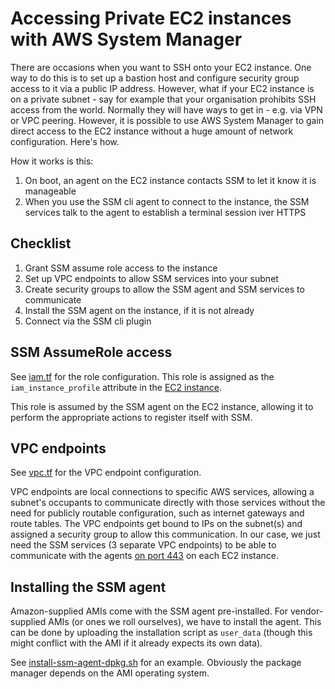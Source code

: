 # Accessing Private EC2 instances with AWS System Manager

There are occasions when you want to SSH onto your EC2 instance. One way to do this is to set up a bastion host and configure security group access to it via a public IP address. However, what if your EC2 instance is on a private subnet - say for example that your organisation prohibits SSH access from the world. Normally they will have ways to get in - e.g. via VPN or VPC peering. However, it is possible to use AWS System Manager to gain direct access to the EC2 instance without a huge amount of network configuration. Here's how.

How it works is this:

1. On boot, an agent on the EC2 instance contacts SSM to let it know it is manageable
2. When you use the SSM cli agent to connect to the instance, the SSM services talk to the agent to establish a terminal session iver HTTPS

## Checklist

1. Grant SSM assume role access to the instance
2. Set up VPC endpoints to allow SSM services into your subnet
3. Create security groups to allow the SSM agent and SSM services to communicate
4. Install the SSM agent on the instance, if it is not already
5. Connect via the SSM cli plugin

## SSM AssumeRole access

See [iam.tf](terraform/iam.tf) for the role configuration. This role is assigned as the `iam_instance_profile` attribute in the [EC2 instance](terraform/ec2.tf).

This role is assumed by the SSM agent on the EC2 instance, allowing it to perform the appropriate actions to register itself with SSM.

## VPC endpoints

See [vpc.tf](terraform/vpc.tf) for the VPC endpoint configuration.

VPC endpoints are local connections to specific AWS services, allowing a subnet's occupants to communicate directly with those services without the need for publicly routable configuration, such as internet gateways and route tables. The VPC endpoints get bound to IPs on the subnet(s) and assigned a security group to allow this communication. In our case, we just need the SSM services (3 separate VPC endpoints) to be able to communicate with the agents [on port 443](terraform/sg.tf) on each EC2 instance.

## Installing the SSM agent

Amazon-supplied AMIs come with the SSM agent pre-installed. For vendor-supplied AMIs (or ones we roll ourselves), we have to install the agent. This can be done by uploading the installation script as `user_data` (though this might conflict with the AMI if it already expects its own data).

See [install-ssm-agent-dpkg.sh](terraform/static/install-ssm-agent-dpkg.sh) for an example. Obviously the package manager depends on the AMI operating system.